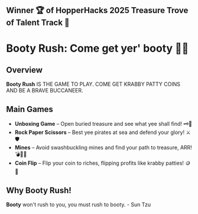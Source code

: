 ## Winner 🏆 of HopperHacks 2025 Treasure Trove of Talent Track 🌟

# Booty Rush: Come get yer' booty 🏴‍☠️

## Overview  
**Booty Rush** IS THE GAME TO PLAY. COME GET KRABBY PATTY COINS AND BE A BRAVE BUCCANEER. 

## Main Games
- **Unboxing Game** – Open buried treasure and see what yee shall find! 🗝️💎  
- **Rock Paper Scissors** – Best yee pirates at sea and defend your glory! ⚔️🛡️  
- **Mines** – Avoid swashbuckling mines and find your path to treasure, ARR! 💣🏴‍☠️  
- **Coin Flip** – Flip your coin to riches, flipping profits like krabby patties! 🪙🍔  

## Why Booty Rush!
**Booty** won't rush to you, you must rush to booty. - Sun Tzu
